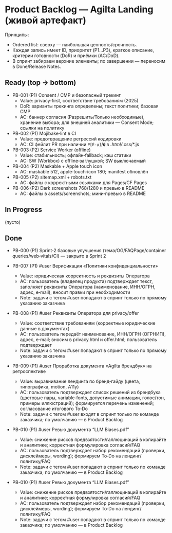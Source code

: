 ﻿# Product Backlog — Agilta Landing (живой артефакт)

Принципы:
- Ordered list: сверху — наибольшая ценность/срочность.
- Каждая запись имеет ID, приоритет (P1…P3), краткое описание, критерии готовности (DoR) и приёмки (AC/DoD).
- В спринт забираем верхние элементы; по завершении — переносим в Done/Release Notes.

## Ready (top → bottom)
- PB-001 (P1) Consent / CMP и безопасный трекинг
  - Value: privacy‑first, соответствие требованиям (2025)
  - DoR: варианты трекинга определены; текст политики; базовая CMP
  - AC: баннер согласия (Разрешить/Только необходимые), хранение выбора; для внешней аналитики — Consent Mode; ссылки на политику
- PB-002 (P1) Mojibake‑lint в CI
  - Value: предотвращение регрессий кодировки
  - AC: CI фейлит PR при наличии `Р[Ѐ-џ]`/`�` в *.html/*.css/*.js
- PB-003 (P2) Service Worker (offline)
  - Value: стабильность; офлайн‑fallback; кэш статики
  - AC: SW (Workbox) с offline‑заглушкой; SW выключаемый
- PB-004 (P2) Maskable + Apple touch icon
  - AC: maskable 512, apple‑touch‑icon 180; manifest обновлён
- PB-005 (P2) sitemap.xml + robots.txt
  - AC: файлы с корректными ссылками для Pages/CF Pages
- PB-006 (P2) Dark screenshots 768/1280 и превью в README
  - AC: файлы в assets/screenshots; мини‑превью в README

## In Progress
(пусто)

## Done
- PB-000 (P1) Sprint‑2 базовые улучшения (тема/OG/FAQPage/container queries/web‑vitals/CI) — закрыто в Sprint 2
- PB-007 (P1) #user Верификация «Политики конфиденциальности»
  - Value: юридическая корректность и реквизиты Оператора
  - AC: пользователь (владелец продукта) подтверждает текст, заполняет реквизиты Оператора (наименование, ИНН/ОГРН, адрес, e‑mail), вносит правки при необходимости
  - Note: задачи с тегом #user попадают в спринт только по прямому указанию заказчика
- PB-008 (P1) #user Реквизиты Оператора для privacy/offer
  - Value: соответствие требованиям (корректные юридические данные в документах)
  - AC: пользователь передаёт наименование, ИНН/ОГРН (ОГРНИП), адрес, e‑mail; вносим в privacy.html и offer.html; пользователь подтверждает
  - Note: задачи с тегом #user попадают в спринт только по прямому указанию заказчика
- PB-009 (P1) #user Проработка документа «Agilta брендбук» на ретроспективе
  - Value: выравнивание лендинга по бренд‑гайду (цвета, типографика, motion, A11y)
  - AC: пользователь подтверждает список решений из брендбука (цветовые пары, variable‑fonts, допустимые анимации, голос/тон, примеры иллюстраций); формируется перечень изменений; согласование итогового To‑Do
  - Note: задачи с тегом #user входят в спринт только по команде заказчика; по умолчанию — в Product Backlog
- PB-010 (P1) #user Ревью документа “LLM Biases.pdf”
  - Value: снижение рисков предвзятости/галлюцинаций в копирайте и аналитике; корректная формулировка согласий/FAQ
  - AC: пользователь подтверждает набор рекомендаций (проверки, дисклеймеры, wording); формируем To‑Do на лендинг/политику/FAQ
  - Note: задачи с тегом #user попадают в спринт только по команде заказчика; по умолчанию — в Product Backlog

- PB-010 (P1) #user Ревью документа “LLM Biases.pdf”
  - Value: снижение рисков предвзятости/галлюцинаций в копирайте и аналитике; корректная формулировка согласий/FAQ
  - AC: пользователь подтверждает набор рекомендаций (проверки, дисклеймеры, wording); формируем To‑Do на лендинг/политику/FAQ
  - Note: задачи с тегом #user попадают в спринт только по команде заказчика; по умолчанию — в Product Backlog
